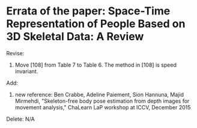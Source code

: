 # Errata of the paper: Space-Time Representation of People Based on 3D Skeletal Data: A Review

Revise:
1. Move [108] from Table 7 to Table 6. The method in [108] is speed invariant.


Add:
1. new reference: Ben Crabbe, Adeline Paiement, Sion Hannuna, Majid Mirmehdi, "Skeleton-free body pose estimation from depth images for movement analysis," ChaLearn LaP workshop at ICCV, December 2015


Delete:
N/A
